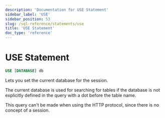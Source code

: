 ```yaml
---
description: 'Documentation for USE Statement'
sidebar_label: 'USE'
sidebar_position: 53
slug: /sql-reference/statements/use
title: 'USE Statement'
doc_type: 'reference'
---
```


# USE Statement

```sql
USE [DATABASE] db
```

Lets you set the current database for the session.

The current database is used for searching for tables if the database is not explicitly defined in the query with a dot before the table name.

This query can't be made when using the HTTP protocol, since there is no concept of a session.
